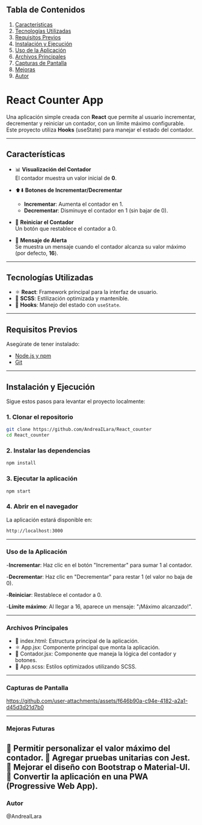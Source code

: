 ## **Tabla de Contenidos**
1. [Características](#características)  
2. [Tecnologías Utilizadas](#tecnologías-utilizadas)  
3. [Requisitos Previos](#requisitos-previos)  
4. [Instalación y Ejecución](#instalación-y-ejecución)  
5. [Uso de la Aplicación](#uso-de-la-aplicación)  
6. [Archivos Principales](#archivos-principales)  
7. [Capturas de Pantalla](#capturas-de-pantalla)
8. [Mejoras](#mejoras-futuras) 
9. [Autor](#autor)

# React Counter App

Una aplicación simple creada con **React** que permite al usuario incrementar, decrementar y reiniciar un contador, con un límite máximo configurable.  
Este proyecto utiliza **Hooks** (useState) para manejar el estado del contador.

---

## **Características**

- 📊 **Visualización del Contador**  
  El contador muestra un valor inicial de **0**.

- ⬆️⬇️ **Botones de Incrementar/Decrementar**  
  - **Incrementar**: Aumenta el contador en 1.  
  - **Decrementar**: Disminuye el contador en 1 (sin bajar de 0).

- 🔄 **Reiniciar el Contador**  
  Un botón que restablece el contador a 0.

- 🚨 **Mensaje de Alerta**  
  Se muestra un mensaje cuando el contador alcanza su valor máximo (por defecto, **16**).

---

## **Tecnologías Utilizadas**

- ⚛️ **React**: Framework principal para la interfaz de usuario.
- 🎨 **SCSS**: Estilización optimizada y mantenible.
- 🔧 **Hooks**: Manejo del estado con `useState`.

---

## **Requisitos Previos**

Asegúrate de tener instalado:

- [Node.js y npm](https://nodejs.org/)  
- [Git](https://git-scm.com/)

---

## **Instalación y Ejecución**

Sigue estos pasos para levantar el proyecto localmente:

### 1. **Clonar el repositorio**
```bash
git clone https://github.com/AndreaILara/React_counter
cd React_counter
``` 
### 2. **Instalar las dependencias**
```bash
npm install
```
### 3. **Ejecutar la aplicación**
```bash
npm start
```
### 4. **Abrir en el navegador**

La aplicación estará disponible en:
```bash
http://localhost:3000
```
---
### Uso de la Aplicación

  -**Incrementar**: Haz clic en el botón "Incrementar" para sumar 1 al contador.
  
  -**Decrementar**: Haz clic en "Decrementar" para restar 1 (el valor no baja de 0).
  
  -**Reiniciar**: Restablece el contador a 0.
  
  -**Límite máximo**: Al llegar a 16, aparece un mensaje: "¡Máximo alcanzado!".
  
---
### **Archivos Principales**

   - 📄 index.html: Estructura principal de la aplicación.
   - ⚛️ App.jsx: Componente principal que monta la aplicación.
   - 🔢 Contador.jsx: Componente que maneja la lógica del contador y botones.
  - 🎨 App.scss: Estilos optimizados utilizando SCSS.
---

### **Capturas de Pantalla**

https://github.com/user-attachments/assets/f646b90a-c94e-4182-a2a1-d45d3d21d7b0

---
### **Mejoras Futuras**

  🚀 Permitir personalizar el valor máximo del contador.
  📝 Agregar pruebas unitarias con Jest.
  🎨 Mejorar el diseño con Bootstrap o Material-UI.
  📱 Convertir la aplicación en una PWA (Progressive Web App).
---
### **Autor**
@AndreaILara

